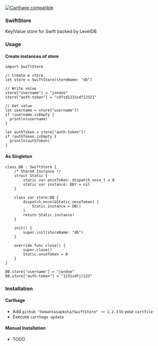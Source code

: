 [![Carthage compatible](https://img.shields.io/badge/Carthage-compatible-4BC51D.svg?style=flat)](https://github.com/Carthage/Carthage)

### SwiftStore ###
Key/Value store for Swift backed by LevelDB

### Usage ###

#### Create instances of store ####

```
import SwiftStore

// Create a store.
let store = SwiftStore(storeName: "db")

// Write value
store["username"] = "jondoe"
store["auth-token"] = "cdfsd1231sdf12321"

// Get value
let username = store["username"]!
if !username.isEmpty {
  println(username)
}

let authToken = store["auth-token"]!
if !authToken.isEmpty {
  println(authToken)
}
```

#### As Singleton ####

```
class DB : SwiftStore {
    /* Shared Instance */
    struct Static {
        static var onceToken: dispatch_once_t = 0
        static var instance: DB? = nil
    }
    
    class var store:DB {
        dispatch_once(&Static.onceToken) {
            Static.instance = DB()
        }
        return Static.instance!
    }
    
    init() {
        super.init(storeName: "db")
    }
    
    override func close() {
        super.close()
        Static.onceToken = 0
    }
}

DB.store["username"] = "jondoe"
DB.store["auth-token"] = "1231sdfjl123"
```

### Installation ###

#### Carthage ####
* Add ```github "hemantasapkota/SwiftStore" ~> 1.2.3``` to your ```cartfile```
* Execute ```carthage update```

#### Manual Installation ####
* TODO

